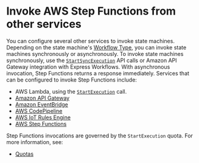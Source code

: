 # Invoke AWS Step Functions from other services<a name="concepts-invoke-sfn"></a>

You can configure several other services to invoke state machines\. Depending on the state machine's [Workflow Type](concepts-standard-vs-express.md), you can invoke state machines synchronously or asynchronously\. To invoke state machines synchronously, use the [`StartSyncExecution`](https://docs.aws.amazon.com/step-functions/latest/apireference/API_StartSyncExecution.html) API calls or Amazon API Gateway integration with Express Workflows\. With asynchronous invocation, Step Functions returns a response immediately\. Services that can be configured to invoke Step Functions include:
+  AWS Lambda, using the [`StartExecution`](https://docs.aws.amazon.com/step-functions/latest/apireference/API_StartExecution.html) call\. 
+  [Amazon API Gateway](https://docs.aws.amazon.com/step-functions/latest/dg/tutorial-api-gateway.html) 
+  [Amazon EventBridge](https://docs.aws.amazon.com/eventbridge/latest/userguide/create-eventbridge-rule.html) 
+  [AWS CodePipeline](https://docs.aws.amazon.com/codepipeline/latest/userguide/action-reference-StepFunctions.html) 
+  [AWS IoT Rules Engine](https://docs.aws.amazon.com/iot/latest/developerguide/iot-rule-actions.html) 
+  [AWS Step Functions](https://docs.aws.amazon.com/step-functions/latest/dg/connect-stepfunctions.html) 

Step Functions invocations are governed by the `StartExecution` quota\. For more information, see:

+ [Quotas](limits-overview.md)
